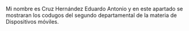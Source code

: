 Mi nombre es Cruz Hernández Eduardo Antonio y en este apartado se mostraran los codugos del segundo departamental de la materia de Dispositivos móviles.
